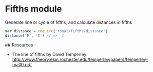 # Fifths module

Generate line or cycle of fifths, and calculate distances in fifths

```js
var distance = require('tonal/fifths/distance')
distance('F', 'C') // => -1
```

## Resources

- The line of fifths by David Temperley: http://www.theory.esm.rochester.edu/temperley/papers/temperley-ma00.pdf
